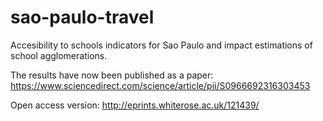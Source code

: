 # sao-paulo-travel

Accesibility to schools indicators for Sao Paulo and impact estimations of school agglomerations.

The results have now been published as a paper: https://www.sciencedirect.com/science/article/pii/S0966692316303453

Open access version: http://eprints.whiterose.ac.uk/121439/

